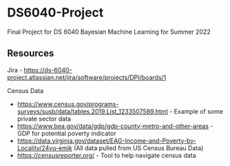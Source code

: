 # DS6040-Project
Final Project for DS 6040 Bayesian Machine Learning for Summer 2022


## Resources
Jira - https://ds-6040-project.atlassian.net/jira/software/projects/DPI/boards/1

Census Data 
* https://www.census.gov/programs-surveys/susb/data/tables.2019.List_1233507589.html - Example of some private sector data 
* https://www.bea.gov/data/gdp/gdp-county-metro-and-other-areas - GDP for potential poverty indicator
* https://data.virginia.gov/dataset/EAG-Income-and-Poverty-by-Locality/24vu-emjk (All data pulled from US Census Bureau Data) 
* https://censusreporter.org/ - Tool to help navigate census data 
